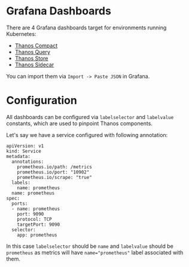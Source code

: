 # Grafana Dashboards

There are 4 Grafana dashboards target for environments running Kubernetes:

- [Thanos Compact](thanos-compact.json)
- [Thanos Query](thanos-query.json)
- [Thanos Store](thanos-store.json)
- [Thanos Sidecar](thanos-sidecar.json)

You can import them via `Import -> Paste JSON` in Grafana.

# Configuration

All dashboards can be configured via `labelselector` and `labelvalue` constants, which are used to pinpoint Thanos components.

Let's say we have a service configured with following annotation:

```
apiVersion: v1
kind: Service
metadata:
  annotations:
    prometheus.io/path: /metrics
    prometheus.io/port: "10902"
    prometheus.io/scrape: "true"
  labels:
    name: prometheus
  name: prometheus
spec:
  ports:
  - name: prometheus
    port: 9090
    protocol: TCP
    targetPort: 9090
  selector:
    app: prometheus
```

In this case `labelselector` should be `name` and `labelvalue` should be `prometheus` as metrics will have `name="prometheus"` label associated with them.

